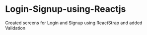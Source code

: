 # Login-Signup-using-Reactjs
Created screens for Login and Signup using ReactStrap and added Validation
